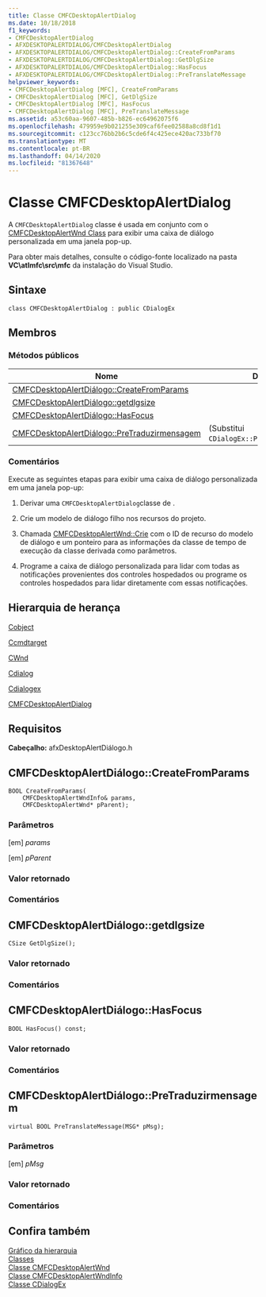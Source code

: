 ```yaml
---
title: Classe CMFCDesktopAlertDialog
ms.date: 10/18/2018
f1_keywords:
- CMFCDesktopAlertDialog
- AFXDESKTOPALERTDIALOG/CMFCDesktopAlertDialog
- AFXDESKTOPALERTDIALOG/CMFCDesktopAlertDialog::CreateFromParams
- AFXDESKTOPALERTDIALOG/CMFCDesktopAlertDialog::GetDlgSize
- AFXDESKTOPALERTDIALOG/CMFCDesktopAlertDialog::HasFocus
- AFXDESKTOPALERTDIALOG/CMFCDesktopAlertDialog::PreTranslateMessage
helpviewer_keywords:
- CMFCDesktopAlertDialog [MFC], CreateFromParams
- CMFCDesktopAlertDialog [MFC], GetDlgSize
- CMFCDesktopAlertDialog [MFC], HasFocus
- CMFCDesktopAlertDialog [MFC], PreTranslateMessage
ms.assetid: a53c60aa-9607-485b-b826-ec64962075f6
ms.openlocfilehash: 479959e9b021255e309caf6fee02588a8cd8f1d1
ms.sourcegitcommit: c123cc76bb2b6c5cde6f4c425ece420ac733bf70
ms.translationtype: MT
ms.contentlocale: pt-BR
ms.lasthandoff: 04/14/2020
ms.locfileid: "81367648"
---
```

# <a name="cmfcdesktopalertdialog-class"></a>Classe CMFCDesktopAlertDialog

A `CMFCDesktopAlertDialog` classe é usada em conjunto com o [CMFCDesktopAlertWnd Class](../../mfc/reference/cmfcdesktopalertwnd-class.md) para exibir uma caixa de diálogo personalizada em uma janela pop-up.

Para obter mais detalhes, consulte o código-fonte localizado na pasta **VC\\atlmfc\\src\\mfc** da instalação do Visual Studio.

## <a name="syntax"></a>Sintaxe

```
class CMFCDesktopAlertDialog : public CDialogEx
```

## <a name="members"></a>Membros

### <a name="public-methods"></a>Métodos públicos

|Nome|Descrição|
|----------|-----------------|
|[CMFCDesktopAlertDiálogo::CreateFromParams](#createfromparams)||
|[CMFCDesktopAlertDiálogo::getdlgsize](#getdlgsize)||
|[CMFCDesktopAlertDiálogo::HasFocus](#hasfocus)||
|[CMFCDesktopAlertDiálogo::PreTraduzirmensagem](#pretranslatemessage)|(Substitui `CDialogEx::PreTranslateMessage`.)|

### <a name="remarks"></a>Comentários

Execute as seguintes etapas para exibir uma caixa de diálogo personalizada em uma janela pop-up:

1. Derivar uma `CMFCDesktopAlertDialog`classe de .

1. Crie um modelo de diálogo filho nos recursos do projeto.

1. Chamada [CMFCDesktopAlertWnd::Crie](../../mfc/reference/cmfcdesktopalertwnd-class.md#create) com o ID de recurso do modelo de diálogo e um ponteiro para as informações da classe de tempo de execução da classe derivada como parâmetros.

1. Programe a caixa de diálogo personalizada para lidar com todas as notificações provenientes dos controles hospedados ou programe os controles hospedados para lidar diretamente com essas notificações.

## <a name="inheritance-hierarchy"></a>Hierarquia de herança

[Cobject](../../mfc/reference/cobject-class.md)

[Ccmdtarget](../../mfc/reference/ccmdtarget-class.md)

[CWnd](../../mfc/reference/cwnd-class.md)

[Cdialog](../../mfc/reference/cdialog-class.md)

[Cdialogex](../../mfc/reference/cdialogex-class.md)

[CMFCDesktopAlertDialog](../../mfc/reference/cmfcdesktopalertdialog-class.md)

## <a name="requirements"></a>Requisitos

**Cabeçalho:** afxDesktopAlertDiálogo.h

## <a name="cmfcdesktopalertdialogcreatefromparams"></a><a name="createfromparams"></a>CMFCDesktopAlertDiálogo::CreateFromParams

```
BOOL CreateFromParams(
    CMFCDesktopAlertWndInfo& params,
    CMFCDesktopAlertWnd* pParent);
```

### <a name="parameters"></a>Parâmetros

[em] *params*<br/>

[em] *pParent*<br/>

### <a name="return-value"></a>Valor retornado

### <a name="remarks"></a>Comentários

## <a name="cmfcdesktopalertdialoggetdlgsize"></a><a name="getdlgsize"></a>CMFCDesktopAlertDiálogo::getdlgsize

```
CSize GetDlgSize();
```

### <a name="return-value"></a>Valor retornado

### <a name="remarks"></a>Comentários

## <a name="cmfcdesktopalertdialoghasfocus"></a><a name="hasfocus"></a>CMFCDesktopAlertDiálogo::HasFocus

```
BOOL HasFocus() const;
```

### <a name="return-value"></a>Valor retornado

### <a name="remarks"></a>Comentários

## <a name="cmfcdesktopalertdialogpretranslatemessage"></a><a name="pretranslatemessage"></a>CMFCDesktopAlertDiálogo::PreTraduzirmensagem

```
virtual BOOL PreTranslateMessage(MSG* pMsg);
```

### <a name="parameters"></a>Parâmetros

[em] *pMsg*<br/>

### <a name="return-value"></a>Valor retornado

### <a name="remarks"></a>Comentários

## <a name="see-also"></a>Confira também

[Gráfico da hierarquia](../../mfc/hierarchy-chart.md)<br/>
[Classes](../../mfc/reference/mfc-classes.md)<br/>
[Classe CMFCDesktopAlertWnd](../../mfc/reference/cmfcdesktopalertwnd-class.md)<br/>
[Classe CMFCDesktopAlertWndInfo](../../mfc/reference/cmfcdesktopalertwndinfo-class.md)<br/>
[Classe CDialogEx](../../mfc/reference/cdialogex-class.md)
